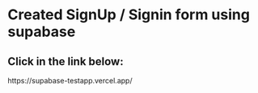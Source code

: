 <h1>Created SignUp / Signin form using supabase</h1>
<h2>Click in the link below:</h2>
<p>https://supabase-testapp.vercel.app/</p>

